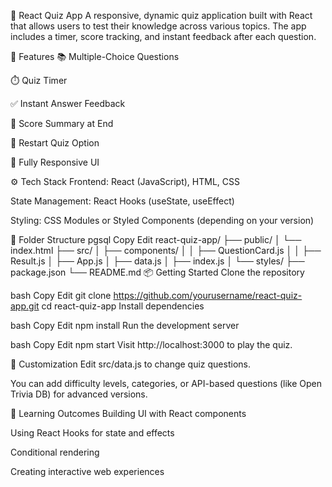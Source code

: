 🧠 React Quiz App
A responsive, dynamic quiz application built with React that allows users to test their knowledge across various topics. The app includes a timer, score tracking, and instant feedback after each question.

🚀 Features
📚 Multiple-Choice Questions

⏱️ Quiz Timer

✅ Instant Answer Feedback

🧾 Score Summary at End

🔄 Restart Quiz Option

📱 Fully Responsive UI

⚙️ Tech Stack
Frontend: React (JavaScript), HTML, CSS

State Management: React Hooks (useState, useEffect)

Styling: CSS Modules or Styled Components (depending on your version)

📂 Folder Structure
pgsql
Copy
Edit
react-quiz-app/
├── public/
│   └── index.html
├── src/
│   ├── components/
│   │   ├── QuestionCard.js
│   │   ├── Result.js
│   ├── App.js
│   ├── data.js
│   ├── index.js
│   └── styles/
├── package.json
└── README.md
📦 Getting Started
Clone the repository

bash
Copy
Edit
git clone https://github.com/yourusername/react-quiz-app.git
cd react-quiz-app
Install dependencies

bash
Copy
Edit
npm install
Run the development server

bash
Copy
Edit
npm start
Visit http://localhost:3000 to play the quiz.

📝 Customization
Edit src/data.js to change quiz questions.

You can add difficulty levels, categories, or API-based questions (like Open Trivia DB) for advanced versions.

🧠 Learning Outcomes
Building UI with React components

Using React Hooks for state and effects

Conditional rendering

Creating interactive web experiences
